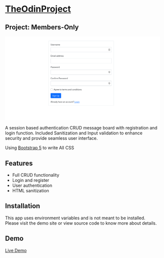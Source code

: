 # [TheOdinProject](https://www.theodinproject.com/)

## Project: Members-Only

![Screenshot](Illusion.png)

A session based authentication CRUD message board with registration and login function. Included Sanitization and Input validation to enhance security and provide seamless user interface.

Using [Bootstrap 5](https://getbootstrap.com/) to write All CSS

## Features

- Full CRUD functionality
- Login and register
- User authentication
- HTML sanitization

## Installation

This app uses environment variables and is not meant to be installed. Please visit the demo site or view source code to know more about details.

## Demo

[Live Demo](https://illusion-9503.herokuapp.com/)
